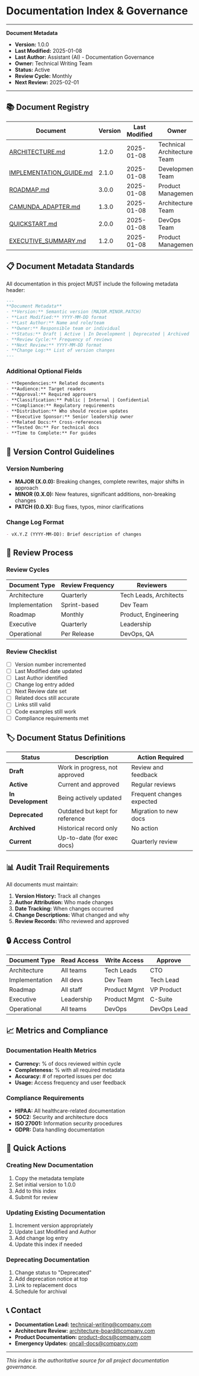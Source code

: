 # Documentation Index & Governance

---
**Document Metadata**
- **Version:** 1.0.0
- **Last Modified:** 2025-01-08
- **Last Author:** Assistant (AI) - Documentation Governance
- **Owner:** Technical Writing Team
- **Status:** Active
- **Review Cycle:** Monthly
- **Next Review:** 2025-02-01
---

## 📚 Document Registry

| Document | Version | Last Modified | Owner | Status | Next Review |
|----------|---------|---------------|-------|--------|-------------|
| [ARCHITECTURE.md](./architecture.md) | 1.2.0 | 2025-01-08 | Technical Architecture Team | Active | 2025-04-01 |
| [IMPLEMENTATION_GUIDE.md](./implementation-guide.md) | 2.1.0 | 2025-01-08 | Development Team | Active | 2025-01-22 |
| [ROADMAP.md](./roadmap.md) | 3.0.0 | 2025-01-08 | Product Management | Active | 2025-02-01 |
| [CAMUNDA_ADAPTER.md](./camunda-adapter-architecture.md) | 1.3.0 | 2025-01-08 | Architecture Team | In Development | 2025-01-22 |
| [QUICKSTART.md](./quickstart.md) | 2.0.0 | 2025-01-08 | DevOps Team | Active | Next Release |
| [EXECUTIVE_SUMMARY.md](./executive-summary.md) | 1.2.0 | 2025-01-08 | Product Management | Current | 2025-04-01 |

## 📋 Document Metadata Standards

All documentation in this project MUST include the following metadata header:

```markdown
---
**Document Metadata**
- **Version:** Semantic version (MAJOR.MINOR.PATCH)
- **Last Modified:** YYYY-MM-DD format
- **Last Author:** Name and role/team
- **Owner:** Responsible team or individual
- **Status:** Draft | Active | In Development | Deprecated | Archived
- **Review Cycle:** Frequency of reviews
- **Next Review:** YYYY-MM-DD format
- **Change Log:** List of version changes
---
```

### Additional Optional Fields

```markdown
- **Dependencies:** Related documents
- **Audience:** Target readers
- **Approval:** Required approvers
- **Classification:** Public | Internal | Confidential
- **Compliance:** Regulatory requirements
- **Distribution:** Who should receive updates
- **Executive Sponsor:** Senior leadership owner
- **Related Docs:** Cross-references
- **Tested On:** For technical docs
- **Time to Complete:** For guides
```

## 🔄 Version Control Guidelines

### Version Numbering

- **MAJOR (X.0.0):** Breaking changes, complete rewrites, major shifts in approach
- **MINOR (0.X.0):** New features, significant additions, non-breaking changes
- **PATCH (0.0.X):** Bug fixes, typos, minor clarifications

### Change Log Format

```markdown
- vX.Y.Z (YYYY-MM-DD): Brief description of changes
```

## 📝 Review Process

### Review Cycles

| Document Type | Review Frequency | Reviewers |
|--------------|------------------|-----------|
| Architecture | Quarterly | Tech Leads, Architects |
| Implementation | Sprint-based | Dev Team |
| Roadmap | Monthly | Product, Engineering |
| Executive | Quarterly | Leadership |
| Operational | Per Release | DevOps, QA |

### Review Checklist

- [ ] Version number incremented
- [ ] Last Modified date updated
- [ ] Last Author identified
- [ ] Change log entry added
- [ ] Next Review date set
- [ ] Related docs still accurate
- [ ] Links still valid
- [ ] Code examples still work
- [ ] Compliance requirements met

## 🏷️ Document Status Definitions

| Status | Description | Action Required |
|--------|-------------|-----------------|
| **Draft** | Work in progress, not approved | Review and feedback |
| **Active** | Current and approved | Regular reviews |
| **In Development** | Being actively updated | Frequent changes expected |
| **Deprecated** | Outdated but kept for reference | Migration to new docs |
| **Archived** | Historical record only | No action |
| **Current** | Up-to-date (for exec docs) | Quarterly review |

## 📊 Audit Trail Requirements

All documents must maintain:

1. **Version History:** Track all changes
2. **Author Attribution:** Who made changes
3. **Date Tracking:** When changes occurred
4. **Change Descriptions:** What changed and why
5. **Review Records:** Who reviewed and approved

## 🔒 Access Control

| Document Type | Read Access | Write Access | Approve |
|--------------|-------------|--------------|---------|
| Architecture | All teams | Tech Leads | CTO |
| Implementation | All devs | Dev Team | Tech Lead |
| Roadmap | All staff | Product Mgmt | VP Product |
| Executive | Leadership | Product Mgmt | C-Suite |
| Operational | All teams | DevOps | DevOps Lead |

## 📈 Metrics and Compliance

### Documentation Health Metrics

- **Currency:** % of docs reviewed within cycle
- **Completeness:** % with all required metadata
- **Accuracy:** # of reported issues per doc
- **Usage:** Access frequency and user feedback

### Compliance Requirements

- **HIPAA:** All healthcare-related documentation
- **SOC2:** Security and architecture docs
- **ISO 27001:** Information security procedures
- **GDPR:** Data handling documentation

## 🚀 Quick Actions

### Creating New Documentation

1. Copy the metadata template
2. Set initial version to 1.0.0
3. Add to this index
4. Submit for review

### Updating Existing Documentation

1. Increment version appropriately
2. Update Last Modified and Author
3. Add change log entry
4. Update this index if needed

### Deprecating Documentation

1. Change status to "Deprecated"
2. Add deprecation notice at top
3. Link to replacement docs
4. Schedule for archival

## 📞 Contact

- **Documentation Lead:** technical-writing@company.com
- **Architecture Review:** architecture-board@company.com
- **Product Documentation:** product-docs@company.com
- **Emergency Updates:** oncall-docs@company.com

---

*This index is the authoritative source for all project documentation governance.*
